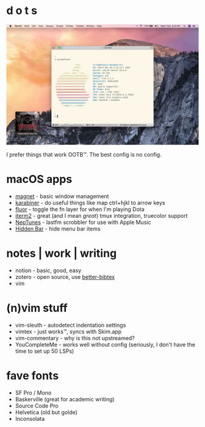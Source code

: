 # d o t s

![screnshot](screen.jpg)

I prefer things that work OOTB™. The best config is no config.

macOS apps
==========

* [magnet](https://magnet.crowdcafe.com) - basic window management
* [karabiner](https://karabiner-elements.pqrs.org/) - do useful things like map ctrl+hjkl to arrow keys
* [fluor](https://fluorapp.net/) - toggle the fn layer for when I'm playing Dota 
* [iterm2](https://www.iterm2.com/) - great (and I mean *great*) tmux integration, truecolor support
* [NepTunes](https://micropixels.software/neptunes) - lastfm scrobbler for use with Apple Music 
* [Hidden Bar](https://github.com/dwarvesf/hidden) - hide menu bar items

notes | work | writing
====================================

* notion - basic, good, easy
* zotero - open source, use [better-bibtex](https://retorque.re/zotero-better-bibtex/)
* vim


(n)vim stuff
===========

* vim-sleuth - autodetect indentation settings
* vimtex - just works™, syncs with Skim.app
* vim-commentary - why is this not upstreamed?
* YouCompleteMe - works well without config (seriously, I don't have the time to set up 50 LSPs)

fave fonts
==========

* SF Pro / Mono
* Baskerville (great for academic writing)
* Source Code Pro
* Helvetica (old but golde)
* Inconsolata











